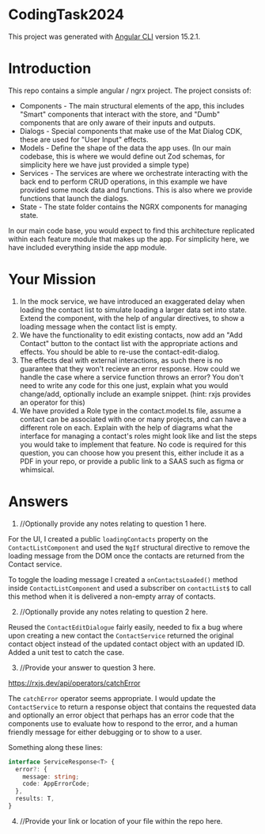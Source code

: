 # CodingTask2024

This project was generated with [Angular CLI](https://github.com/angular/angular-cli) version 15.2.1.

# Introduction
This repo contains a simple angular / ngrx project. The project consists of:
* Components - 
    The main structural elements of the app, this includes "Smart" components that interact with the store, and "Dumb" components that are only aware of their inputs and outputs.
* Dialogs - 
    Special components that make use of the Mat Dialog CDK, these are used for "User Input" effects.
* Models - 
    Define the shape of the data the app uses. (In our main codebase, this is where we would define out Zod schemas, for simplicity here we have just provided a simple type)
* Services - 
    The services are where we orchestrate interacting with the back end to perform CRUD operations, in this example we have provided some mock data and functions.
    This is also where we provide functions that launch the dialogs.
* State -
    The state folder contains the NGRX components for managing state.

In our main code base, you would expect to find this architecture replicated within each feature module that makes up the app. For simplicity here, we have included everything inside the app module.

# Your Mission
1. In the mock service, we have introduced an exaggerated delay when loading the contact list to simulate loading a larger data set into state. Extend the component, with the help of angular directives, to show a loading message when the contact list is empty.
2. We have the functionality to edit existing contacts, now add an "Add Contact" button to the contact list with the appropriate actions and effects. You should be able to re-use the contact-edit-dialog.
3. The effects deal with external interactions, as such there is no guarantee that they won't recieve an error response. How could we handle the case where a service function throws an error? You don't need to write any code for this one just, explain what you would change/add, optionally include an example snippet. (hint: rxjs provides an operator for this)
4. We have provided a Role type in the contact.model.ts file, assume a contact can be associated with one or many projects, and can have a different role on each. Explain with the help of diagrams what the interface for managing a contact's roles might look like and list the steps you would take to implement that feature. No code is required for this question, you can choose how you present this, either include it as a PDF in your repo, or provide a public link to a SAAS such as figma or whimsical.

# Answers

1. //Optionally provide any notes relating to question 1 here.

For the UI, I created a public `loadingContacts` property on the `ContactListComponent` and used the `NgIf` structural directive to remove the loading message from the DOM once the contacts are returned from the Contact service. 

To toggle the loading message I created a `onContactsLoaded()` method inside `ContactListComponent` and used a subscriber on `contactList$` to call this method when it is delivered a non-empty array of contacts.

2. //Optionally provide any notes relating to question 2 here.

Reused the `ContactEditDialogue` fairly easily, needed to fix a bug where upon creating a new contact the `ContactService` returned the original contact object instead of the updated contact object with an updated ID. 
Added a unit test to catch the case.

3. //Provide your answer to question 3 here.

https://rxjs.dev/api/operators/catchError

The `catchError` operator seems appropriate. I would update the `ContactService` to return a response object that contains the requested data and optionally an error object that perhaps has an error code that the components use to evaluate how to respond to the error, and a human friendly message for either debugging or to show to a user. 

Something along these lines:
```ts
interface ServiceResponse<T> {
  error?: {
    message: string;
    code: AppErrorCode;
  },
  results: T,
}
```

4. //Provide your link or location of your file within the repo here.